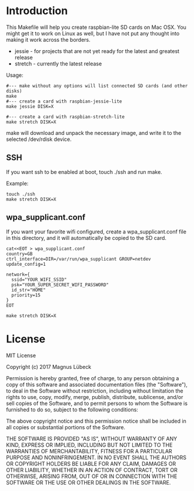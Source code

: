 # Introduction

This Makefile will help you create raspbian-lite SD cards on Mac OSX. You might get it to work on Linux as well, but I have not put any thought into making it work across the borders.

* jessie - for projects that are not yet ready for the latest and greatest release
* stretch - currently the latest release

Usage:

```
#--- make without any options will list connected SD cards (and other disks)
make 
#--- create a card with raspbian-jessie-lite
make jessie DISK=X

#--- create a card with raspbian-stretch-lite
make stretch DISK=X
```

make will download and unpack the necessary image, and write it to the selected /dev/rdisk device.

## SSH

If you want ssh to be enabled at boot, touch ./ssh and run make.

Example:

```
touch ./ssh
make stretch DISK=X
```

## wpa_supplicant.conf

If you want your favorite wifi configured, create a wpa_supplicant.conf file in this directory, and it will automatically be copied to the SD card.

```
cat<<EOT > wpa_supplicant.conf
country=GB
ctrl_interface=DIR=/var/run/wpa_supplicant GROUP=netdev
update_config=1

network={
  ssid="YOUR_WIFI_SSID"
  psk="YOUR_SUPER_SECRET_WIFI_PASSWORD"
  id_str="HOME"
  priority=15
}
EOT

make stretch DISK=X
```

# License

MIT License

Copyright (c) 2017 Magnus Lübeck

Permission is hereby granted, free of charge, to any person obtaining a copy
of this software and associated documentation files (the "Software"), to deal
in the Software without restriction, including without limitation the rights
to use, copy, modify, merge, publish, distribute, sublicense, and/or sell
copies of the Software, and to permit persons to whom the Software is
furnished to do so, subject to the following conditions:

The above copyright notice and this permission notice shall be included in all
copies or substantial portions of the Software.

THE SOFTWARE IS PROVIDED "AS IS", WITHOUT WARRANTY OF ANY KIND, EXPRESS OR
IMPLIED, INCLUDING BUT NOT LIMITED TO THE WARRANTIES OF MERCHANTABILITY,
FITNESS FOR A PARTICULAR PURPOSE AND NONINFRINGEMENT. IN NO EVENT SHALL THE
AUTHORS OR COPYRIGHT HOLDERS BE LIABLE FOR ANY CLAIM, DAMAGES OR OTHER
LIABILITY, WHETHER IN AN ACTION OF CONTRACT, TORT OR OTHERWISE, ARISING FROM,
OUT OF OR IN CONNECTION WITH THE SOFTWARE OR THE USE OR OTHER DEALINGS IN THE
SOFTWARE.

